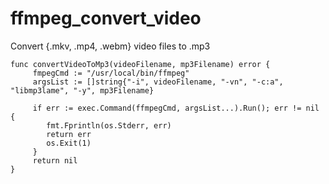 # ffmpeg_convert_video
Convert {.mkv, .mp4, .webm} video files to .mp3

```golang
func convertVideoToMp3(videoFilename, mp3Filename) error {
     fmpegCmd := "/usr/local/bin/ffmpeg"
     argsList := []string{"-i", videoFilename, "-vn", "-c:a", "libmp3lame", "-y", mp3Filename}

     if err := exec.Command(ffmpegCmd, argsList...).Run(); err != nil {
        fmt.Fprintln(os.Stderr, err)
        return err
        os.Exit(1)
     }
     return nil
}
```

